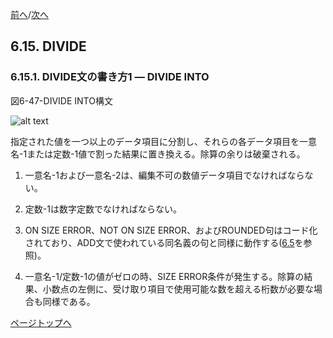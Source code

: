 <!--navi start-->
[前へ](6-14-5.md)/[次へ](6-15-2.md)
<!--navi end-->
## 6.15. DIVIDE

### 6.15.1. DIVIDE文の書き方1 ― DIVIDE INTO

図6-47-DIVIDE INTO構文

![alt text](Image/6-47-Divide.png)

指定された値を一つ以上のデータ項目に分割し、それらの各データ項目を一意名-1または定数-1値で割った結果に置き換える。除算の余りは破棄される。

1. 一意名-1および一意名-2は、編集不可の数値データ項目でなければならない。

2. 定数-1は数字定数でなければならない。

3. ON SIZE ERROR、NOT ON SIZE ERROR、およびROUNDED句はコード化されており、ADD文で使われている同名義の句と同様に動作する([6.5](6-5-1.md)を参照)。

4. 一意名-1/定数-1の値がゼロの時、SIZE ERROR条件が発生する。除算の結果、小数点の左側に、受け取り項目で使用可能な数を超える桁数が必要な場合も同様である。

[ページトップへ](6-15-1.md)
